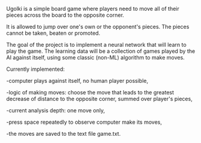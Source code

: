 Ugolki is a simple board game where players need to move all of their pieces across the board to the opposite corner. 

It is allowed to jump over one's own or the opponent's pieces. The pieces cannot be taken, beaten or promoted.

The goal of the project is to implement a neural network that will learn to play the game. The learning data will be a collection of games played by the AI against itself, using some classic (non-ML) algorithm to make moves. 

Currently implemented:

-computer plays against itself, no human player possible,

-logic of making moves: choose the move that leads to the greatest decrease of distance to the opposite corner, summed over player's pieces,

-current analysis depth: one move only,

-press space repeatedly to observe computer make its moves,

-the moves are saved to the text file game.txt.
